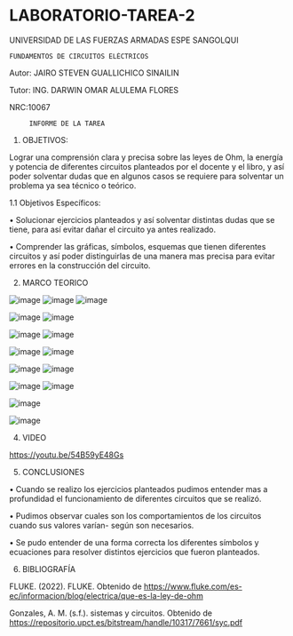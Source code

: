 # LABORATORIO-TAREA-2

UNIVERSIDAD DE LAS FUERZAS ARMADAS ESPE SANGOLQUI

    FUNDAMENTOS DE CIRCUITOS ELÉCTRICOS
         
Autor: JAIRO STEVEN GUALLICHICO SINAILIN 

Tutor: ING. DARWIN OMAR ALULEMA FLORES

NRC:10067

         INFORME DE LA TAREA

1.	OBJETIVOS:

Lograr una comprensión clara y precisa sobre las leyes de Ohm, la energía y potencia de diferentes circuitos planteados por el docente y el libro, y así poder solventar dudas que en algunos casos se requiere para solventar un problema ya sea técnico o teórico.

1.1	Objetivos Específicos:

•	Solucionar ejercicios planteados y así solventar distintas dudas que se tiene, para así evitar dañar el circuito ya antes realizado.

•	Comprender las gráficas, símbolos, esquemas que tienen diferentes circuitos y así poder distinguirlas de una manera mas precisa para evitar errores en la construcción del circuito.

2.	MARCO TEORICO 

![image](https://user-images.githubusercontent.com/116815201/202600334-772afe57-b659-4842-b49b-f730842d63b2.png)
![image](https://user-images.githubusercontent.com/116815201/202600350-7fc7a348-6634-47fe-bd55-d75b76a24f09.png)
![image](https://user-images.githubusercontent.com/116815201/202600378-332f45e4-428e-47a3-84da-c4d4ca24e364.png)

![image](https://user-images.githubusercontent.com/116815201/202600488-da555980-0de6-4e08-839b-02687c6f60b9.png)
![image](https://user-images.githubusercontent.com/116815201/202600551-9301a32c-6fcc-4532-8657-cef0c3a1bedf.png)

![image](https://user-images.githubusercontent.com/116815201/202600619-3958d2f5-54cd-4716-adbe-bb555da50f29.png)
![image](https://user-images.githubusercontent.com/116815201/202600663-27f83aa0-8ca3-42a0-95f5-164ecefba524.png)

![image](https://user-images.githubusercontent.com/116815201/202601112-3bcbf39e-f23d-40a4-93b9-20d5de0b8060.png)
![image](https://user-images.githubusercontent.com/116815201/202601189-0d392c44-4b8e-4fb4-a475-2f89fde9ef46.png)

![image](https://user-images.githubusercontent.com/116815201/202601237-09a96332-03db-4652-a1cb-c57cb01d79f0.png)
![image](https://user-images.githubusercontent.com/116815201/202601442-ff7aad7a-158a-4c76-ad9d-ebd6c816f8ad.png)

![image](https://user-images.githubusercontent.com/116815201/202601518-8fa792a9-4257-4650-945e-0d20fdf13a3f.png)
![image](https://user-images.githubusercontent.com/116815201/202601579-8c9d179d-de97-4cbb-ba18-0b3713c208ec.png)

![image](https://user-images.githubusercontent.com/116815201/202601667-ed738e71-2563-4476-9d16-b12fb9d0233f.png)

![image](https://user-images.githubusercontent.com/116815201/202601723-61795528-a732-4602-a1fd-81986a85c20a.png)

4.	VIDEO


https://youtu.be/54B59yE48Gs



5.	CONCLUSIONES 

•	Cuando se realizo los ejercicios planteados pudimos entender mas a profundidad el funcionamiento de diferentes circuitos que se realizó.

•	Pudimos observar cuales son los comportamientos de los circuitos cuando sus valores varían- según son necesarios.

•	Se pudo entender de una forma correcta los diferentes símbolos y ecuaciones para resolver distintos ejercicios que fueron planteados.

6.	BIBLIOGRAFÍA 

FLUKE. (2022). FLUKE. Obtenido de https://www.fluke.com/es-ec/informacion/blog/electrica/que-es-la-ley-de-ohm

Gonzales, A. M. (s.f.). sistemas y circuitos. Obtenido de https://repositorio.upct.es/bitstream/handle/10317/7661/syc.pdf



